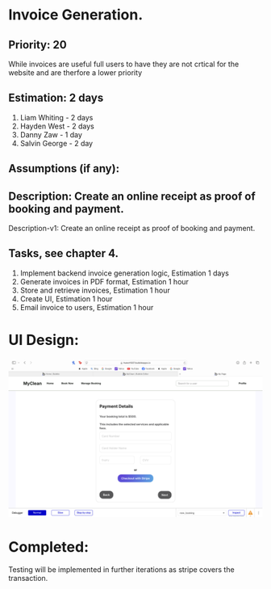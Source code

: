 # Invoice Generation.

## Priority: 20
While invoices are useful full users to have they are not crtical for the website and are therfore a
lower priority

## Estimation: 2 days

1. Liam Whiting - 2 days
2. Hayden West - 2 days
3. Danny Zaw - 1 day
4. Salvin George - 2 day

## Assumptions (if any):

## Description: Create an online receipt as proof of booking and payment.

Description-v1: Create an online receipt as proof of booking and payment.

## Tasks, see chapter 4.

1. Implement backend invoice generation logic, Estimation 1 days
2. Generate invoices in PDF format, Estimation 1 hour
3. Store and retrieve invoices, Estimation 1 hour
4. Create UI, Estimation 1 hour
5. Email invoice to users, Estimation 1 hour

# UI Design:
![Payment page when booking](../Images/02_Implemented/03_Manage_Payments/01_payment.png)

# Completed:
Testing will be implemented in further iterations as stripe covers the transaction.

